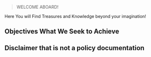 > WELCOME ABOARD!


Here You will Find Treasures and Knowledge beyond your imagination!
## Objectives What We Seek to Achieve

## Disclaimer that is not a policy documentation


